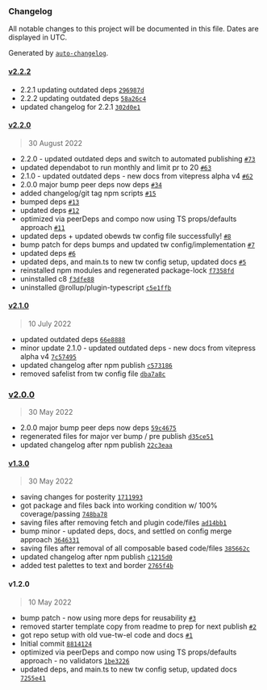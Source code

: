 ### Changelog

All notable changes to this project will be documented in this file. Dates are displayed in UTC.

Generated by [`auto-changelog`](https://github.com/CookPete/auto-changelog).

#### [v2.2.2](https://github.com/obewds/vue-tw-el/compare/v2.2.0...v2.2.2)

- 2.2.1 updating outdated deps [`296987d`](https://github.com/obewds/vue-tw-el/commit/296987d0ae72622266d210a70b9ebf78d12b60e1)
- 2.2.2 updating outdated deps [`58a26c4`](https://github.com/obewds/vue-tw-el/commit/58a26c4a4a80fe6b16516fabc512ec0dc84aa7a2)
- updated changelog for 2.2.1 [`302d0e1`](https://github.com/obewds/vue-tw-el/commit/302d0e141761087757109810a7d21170d19d9159)

#### [v2.2.0](https://github.com/obewds/vue-tw-el/compare/v2.1.0...v2.2.0)

> 30 August 2022

- 2.2.0 - updated outdated deps and switch to automated publishing [`#73`](https://github.com/obewds/vue-tw-el/pull/73)
- updated dependabot to run monthly and limit pr to 20 [`#63`](https://github.com/obewds/vue-tw-el/pull/63)
- 2.1.0 - updated outdated deps - new docs from vitepress alpha v4 [`#62`](https://github.com/obewds/vue-tw-el/pull/62)
- 2.0.0 major bump peer deps now deps [`#34`](https://github.com/obewds/vue-tw-el/pull/34)
- added changelog/git tag npm scripts [`#15`](https://github.com/obewds/vue-tw-el/pull/15)
- bumped deps [`#13`](https://github.com/obewds/vue-tw-el/pull/13)
- updated deps [`#12`](https://github.com/obewds/vue-tw-el/pull/12)
- optimized via peerDeps and compo now using TS props/defaults approach [`#11`](https://github.com/obewds/vue-tw-el/pull/11)
- updated deps + updated obewds tw config file successfully! [`#8`](https://github.com/obewds/vue-tw-el/pull/8)
- bump patch for deps bumps and updated tw config/implementation [`#7`](https://github.com/obewds/vue-tw-el/pull/7)
- updated deps [`#6`](https://github.com/obewds/vue-tw-el/pull/6)
- updated deps, and main.ts to new tw config setup, updated docs [`#5`](https://github.com/obewds/vue-tw-el/pull/5)
- reinstalled npm modules and regenerated package-lock [`f7358fd`](https://github.com/obewds/vue-tw-el/commit/f7358fdd44c6e9ad823ba1046f84de9dfaac4c6b)
- uninstalled c8 [`f3dfe88`](https://github.com/obewds/vue-tw-el/commit/f3dfe88937fb0d2b3799d6d5384f638cbaac0fb8)
- uninstalled @rollup/plugin-typescript [`c5e1ffb`](https://github.com/obewds/vue-tw-el/commit/c5e1ffbd4ca7371748d14725c3bf0c2c00f90d4b)

#### [v2.1.0](https://github.com/obewds/vue-tw-el/compare/v2.0.0...v2.1.0)

> 10 July 2022

- updated outdated deps [`66e8888`](https://github.com/obewds/vue-tw-el/commit/66e8888f363f1aedd41ce80398c4208083f84e9d)
- minor update 2.1.0 - updated outdated deps - new docs from vitepress alpha v4 [`7c57495`](https://github.com/obewds/vue-tw-el/commit/7c57495d1083ccca71a15de54e9e71a2fcc2e56f)
- updated changelog after npm publish [`c573186`](https://github.com/obewds/vue-tw-el/commit/c573186e4f64f46c187b8228ed11b8dfd9f3ece5)
- removed safelist from tw config file [`dba7a8c`](https://github.com/obewds/vue-tw-el/commit/dba7a8cba626dbc04f72cc3fb9ca934bb6d1969b)

### [v2.0.0](https://github.com/obewds/vue-tw-el/compare/v1.3.0...v2.0.0)

> 30 May 2022

- 2.0.0 major bump peer deps now deps [`59c4675`](https://github.com/obewds/vue-tw-el/commit/59c467503729799ddbacf28fb1048a35f603cc65)
- regenerated files for major ver bump / pre publish [`d35ce51`](https://github.com/obewds/vue-tw-el/commit/d35ce511cca82aaa1176ac51b836650a07e1e618)
- updated changelog after npm publish [`22c3eaa`](https://github.com/obewds/vue-tw-el/commit/22c3eaa2c339f49db616ad5387db08653b504e6f)

#### [v1.3.0](https://github.com/obewds/vue-tw-el/compare/v1.2.0...v1.3.0)

> 30 May 2022

- saving changes for posterity [`1711993`](https://github.com/obewds/vue-tw-el/commit/17119933b5e39948659265d50b5b361472bd42a5)
- got package and files back into working condition w/ 100% coverage/passing [`748ba78`](https://github.com/obewds/vue-tw-el/commit/748ba7845312db8a5a183a514af660a4ac86173f)
- saving files after removing fetch and plugin code/files [`ad14bb1`](https://github.com/obewds/vue-tw-el/commit/ad14bb18df4a158c452f7ca4bb271923618457d5)
- bump minor - updated deps, docs, and settled on config merge approach [`3646331`](https://github.com/obewds/vue-tw-el/commit/36463310be9dab9684f1997f77f074e2c76da6b1)
- saving files after removal of all composable based code/files [`385662c`](https://github.com/obewds/vue-tw-el/commit/385662c197745ea764c5e27d753c3521d8429e40)
- updated changelog after npm publish [`c1215d0`](https://github.com/obewds/vue-tw-el/commit/c1215d0c039939b582e6bb7cf19eb2f3be6d39a5)
- added test palettes to text and border [`2765f4b`](https://github.com/obewds/vue-tw-el/commit/2765f4badb3aeed9ed2159bcf686eb0381fef727)

#### v1.2.0

> 10 May 2022

- bump patch - now using more deps for reusability [`#3`](https://github.com/obewds/vue-tw-el/pull/3)
- removed starter template copy from readme to prep for next publish [`#2`](https://github.com/obewds/vue-tw-el/pull/2)
- got repo setup with old vue-tw-el code and docs [`#1`](https://github.com/obewds/vue-tw-el/pull/1)
- Initial commit [`8814124`](https://github.com/obewds/vue-tw-el/commit/8814124f08358b609cf55ed16b21c4ed33aad9a5)
- optimized via peerDeps and compo now using TS props/defaults approach - no validators [`1be3226`](https://github.com/obewds/vue-tw-el/commit/1be3226ac66fc789b57d7ddedcd87986f7d9c403)
- updated deps, and main.ts to new tw config setup, updated docs [`7255e41`](https://github.com/obewds/vue-tw-el/commit/7255e414fd1184978690647033d7bd1c4a04984a)
